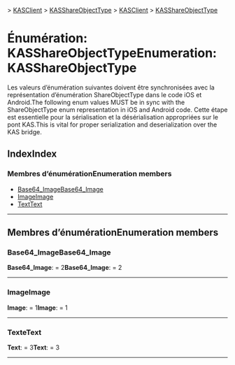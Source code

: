 <span data-ttu-id="6f48a-101">[](../README.md) > [KASClient](../modules/kasclient.md) > [KASShareObjectType](../enums/kasclient.kasshareobjecttype.md)</span><span class="sxs-lookup"><span data-stu-id="6f48a-101">[](../README.md) > [KASClient](../modules/kasclient.md) > [KASShareObjectType](../enums/kasclient.kasshareobjecttype.md)</span></span>

# <a name="enumeration-kasshareobjecttype"></a><span data-ttu-id="6f48a-102">Énumération: KASShareObjectType</span><span class="sxs-lookup"><span data-stu-id="6f48a-102">Enumeration: KASShareObjectType</span></span>

<span data-ttu-id="6f48a-103">Les valeurs d’énumération suivantes doivent être synchronisées avec la représentation d’énumération ShareObjectType dans le code iOS et Android.</span><span class="sxs-lookup"><span data-stu-id="6f48a-103">The following enum values MUST be in sync with the ShareObjectType enum representation in iOS and Android code.</span></span> <span data-ttu-id="6f48a-104">Cette étape est essentielle pour la sérialisation et la désérialisation appropriées sur le pont KAS.</span><span class="sxs-lookup"><span data-stu-id="6f48a-104">This is vital for proper serialization and deserialization over the KAS bridge.</span></span>
## <a name="index"></a><span data-ttu-id="6f48a-105">Index</span><span class="sxs-lookup"><span data-stu-id="6f48a-105">Index</span></span>

### <a name="enumeration-members"></a><span data-ttu-id="6f48a-106">Membres d’énumération</span><span class="sxs-lookup"><span data-stu-id="6f48a-106">Enumeration members</span></span>

* [<span data-ttu-id="6f48a-107">Base64_Image</span><span class="sxs-lookup"><span data-stu-id="6f48a-107">Base64_Image</span></span>](kasclient.kasshareobjecttype.md#base64_image)
* [<span data-ttu-id="6f48a-108">Image</span><span class="sxs-lookup"><span data-stu-id="6f48a-108">Image</span></span>](kasclient.kasshareobjecttype.md#image)
* [<span data-ttu-id="6f48a-109">Text</span><span class="sxs-lookup"><span data-stu-id="6f48a-109">Text</span></span>](kasclient.kasshareobjecttype.md#text)

---

## <a name="enumeration-members"></a><span data-ttu-id="6f48a-110">Membres d’énumération</span><span class="sxs-lookup"><span data-stu-id="6f48a-110">Enumeration members</span></span>

<a id="base64_image"></a>

###  <a name="base64image"></a><span data-ttu-id="6f48a-111">Base64_Image</span><span class="sxs-lookup"><span data-stu-id="6f48a-111">Base64_Image</span></span>

<span data-ttu-id="6f48a-112">**Base64_Image**: = 2</span><span class="sxs-lookup"><span data-stu-id="6f48a-112">**Base64_Image**:  = 2</span></span>

___
<a id="image"></a>

###  <a name="image"></a><span data-ttu-id="6f48a-113">Image</span><span class="sxs-lookup"><span data-stu-id="6f48a-113">Image</span></span>

<span data-ttu-id="6f48a-114">**Image**: = 1</span><span class="sxs-lookup"><span data-stu-id="6f48a-114">**Image**:  = 1</span></span>

___
<a id="text"></a>

###  <a name="text"></a><span data-ttu-id="6f48a-115">Texte</span><span class="sxs-lookup"><span data-stu-id="6f48a-115">Text</span></span>

<span data-ttu-id="6f48a-116">**Text**: = 3</span><span class="sxs-lookup"><span data-stu-id="6f48a-116">**Text**:  = 3</span></span>

___

